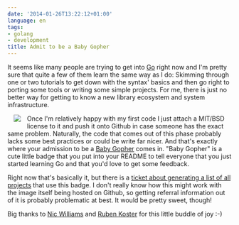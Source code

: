 ```yaml
---
date: '2014-01-26T13:22:12+01:00'
language: en
tags:
- golang
- development
title: Admit to be a Baby Gopher
---
```


It seems like many people are trying to get into [Go][1] right now and I'm
pretty sure that quite a few of them learn the same way as I do: Skimming
through one or two tutorials to get down with the syntax' basics and then go
right to porting some tools or writing some simple projects. For me, there is
just no better way for getting to know a new library ecosystem and system
infrastructure.

<img src="/media/2014/logo.png" style="float:left; margin: 0 1em 1em 1em" />Once I'm
relatively happy with my first code I just attach a MIT/BSD license to it and
push it onto Github in case someone has the exact same problem.  Naturally, the
code that comes out of this phase probably lacks some  best practices or could
be write far nicer. And that's exactly where your admission to be a [Baby
Gopher][2] comes in. "Baby Gopher" is a cute little badge that you put into your
README to tell everyone that you just started learning Go and that you'd love to
get some feedback.

Right now that's basically it, but there is a [ticket about generating a list of
all projects][3] that use this badge. I don't really know how this might work
with the image itself being hosted on Github, so getting referral information
out of it is probably problematic at best. It would be pretty sweet, though!

Big thanks to [Nic Williams][4] and [Ruben Koster][5] for this little buddle of
joy :-)

[1]: http://golang.org
[2]: http://www.babygopher.org/
[3]: https://github.com/drnic/babygopher-site/issues/7
[4]: https://github.com/drnic
[5]: https://github.com/rkoster
